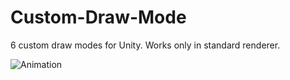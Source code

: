 # Custom-Draw-Mode

6 custom draw modes for Unity.
Works only in standard renderer.

![Animation](https://user-images.githubusercontent.com/22853998/151189276-d8108073-0397-4cf4-b08d-f0a6dd51fef3.gif)
